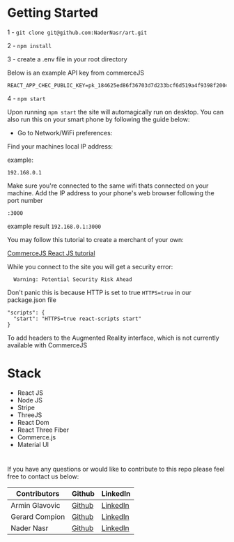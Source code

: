 # Getting Started

1 - ``` git clone git@github.com:NaderNasr/art.git ```

2 - ```npm install ```

3 - create a .env file in your root directory

  Below is an example API key from commerceJS

    REACT_APP_CHEC_PUBLIC_KEY=pk_184625ed86f36703d7d233bcf6d519a4f9398f20048ec
4 - ``` npm start ```

  Upon running ```npm start``` the site will automagically run on desktop. You can also run this on your smart phone by following the guide below:


  - Go to Network/WiFi preferences:

  Find your machines local IP address:

  example:

  ```192.168.0.1```

  Make sure you're connected to the same wifi thats connected on your machine.
        Add the IP address to your phone's web browser following the port number

  ```:3000```

  example result ```192.168.0.1:3000```

  You may follow this tutorial to create a merchant of your own:

  [CommerceJS React JS tutorial](https://commercejs.com/docs/guides/products-react#prerequisites)

  While you connect to the site you will get a security error:


      Warning: Potential Security Risk Ahead

Don't panic this is because HTTP is set to true ```HTTPS=true``` in our package.json file

    "scripts": {
      "start": "HTTPS=true react-scripts start"
    }

To add headers to the Augmented Reality interface, which is not currently available with CommerceJS

# Stack

 - React JS
 - Node JS
 - Stripe
 - ThreeJS
 - React Dom
 - React Three Fiber
 - Commerce.js
 - Material UI

#

If you have any questions or would like to contribute to this repo please feel free to contact us below:

Contributors | Github | LinkedIn
--- | --- | ---
Armin Glavovic | [Github](https://github.com/glavovic) | [LinkedIn](https://www.linkedin.com/in/glavovica/)
Gerard Compion | [Github](https://github.com/gerard-c) | [LinkedIn](https://www.linkedin.com/in/gerard-compion-37567b233/)
Nader Nasr | [Github](https://github.com/NaderNasr) | [LinkedIn](https://www.linkedin.com/in/nnasr/)

